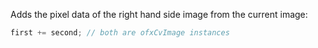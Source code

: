 Adds the pixel data of the right hand side image from the current image:

```cpp
first += second; // both are ofxCvImage instances
```
